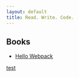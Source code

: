 ```yaml
---
layout: default
title: Read. Write. Code.
---
```


## Books
- [Hello Webpack](https://www.gitbook.com/book/liuzhuan/hello-webpack/details)

[test](./test/index.md)